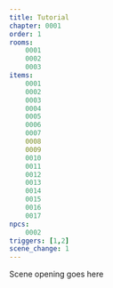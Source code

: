 ```yaml
---
title: Tutorial
chapter: 0001
order: 1
rooms:
    0001
    0002
    0003
items:
    0001
    0002
    0003
    0004
    0005
    0006
    0007
    0008
    0009
    0010
    0011
    0012
    0013
    0014
    0015
    0016
    0017
npcs:
    0002
triggers: [1,2]
scene_change: 1        
---
```

Scene opening goes here

